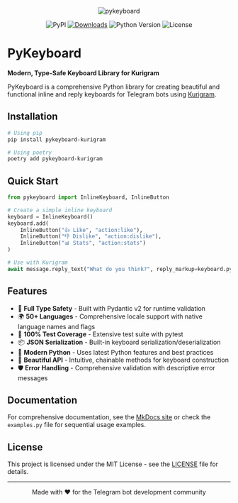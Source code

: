 <div align="center">
<p align="center">
<img src="https://raw.githubusercontent.com/johnnie-610/pykeyboard/main/docs/source/images/logo.png" alt="pykeyboard">
</p>

![PyPI](https://img.shields.io/pypi/v/pykeyboard-kurigram)
[![Downloads](https://pepy.tech/badge/pykeyboard-kurigram)](https://pepy.tech/project/pykeyboard-kurigram)
![Python Version](https://img.shields.io/pypi/pyversions/pykeyboard-kurigram)
![License](https://img.shields.io/github/license/johnnie-610/pykeyboard)
</div>

# PyKeyboard

**Modern, Type-Safe Keyboard Library for Kurigram**

PyKeyboard is a comprehensive Python library for creating beautiful and functional inline and reply keyboards for Telegram bots using [Kurigram](https://github.com/KurimuzonAkuma/pyrogram).

## Installation

```bash
# Using pip
pip install pykeyboard-kurigram

# Using poetry
poetry add pykeyboard-kurigram
```

## Quick Start

```python
from pykeyboard import InlineKeyboard, InlineButton

# Create a simple inline keyboard
keyboard = InlineKeyboard()
keyboard.add(
    InlineButton("👍 Like", "action:like"),
    InlineButton("👎 Dislike", "action:dislike"),
    InlineButton("📊 Stats", "action:stats")
)

# Use with Kurigram
await message.reply_text("What do you think?", reply_markup=keyboard.pyrogram_markup)
```

## Features

- 🎯 **Full Type Safety** - Built with Pydantic v2 for runtime validation
- 🌍 **50+ Languages** - Comprehensive locale support with native language names and flags
- 🧪 **100% Test Coverage** - Extensive test suite with pytest
- 📦 **JSON Serialization** - Built-in keyboard serialization/deserialization
- 🚀 **Modern Python** - Uses latest Python features and best practices
- 🎨 **Beautiful API** - Intuitive, chainable methods for keyboard construction
- 🛡️ **Error Handling** - Comprehensive validation with descriptive error messages

## Documentation

For comprehensive documentation, see the [MkDocs site](https://pykeyboard.readthedocs.io/) or check the `examples.py` file for sequential usage examples.

## License

This project is licensed under the MIT License - see the [LICENSE](LICENSE) file for details.

---

<p align="center">Made with ❤️ for the Telegram bot development community</p>